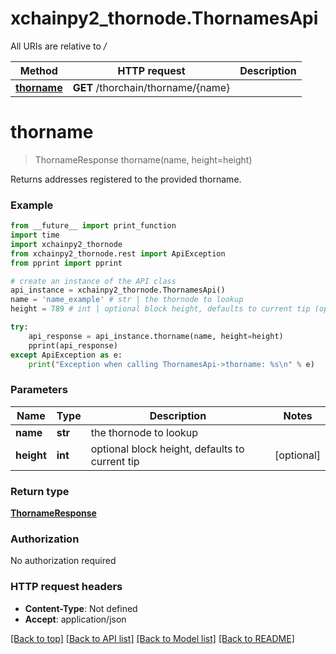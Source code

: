 # xchainpy2_thornode.ThornamesApi

All URIs are relative to */*

Method | HTTP request | Description
------------- | ------------- | -------------
[**thorname**](ThornamesApi.md#thorname) | **GET** /thorchain/thorname/{name} | 

# **thorname**
> ThornameResponse thorname(name, height=height)



Returns addresses registered to the provided thorname.

### Example
```python
from __future__ import print_function
import time
import xchainpy2_thornode
from xchainpy2_thornode.rest import ApiException
from pprint import pprint

# create an instance of the API class
api_instance = xchainpy2_thornode.ThornamesApi()
name = 'name_example' # str | the thornode to lookup
height = 789 # int | optional block height, defaults to current tip (optional)

try:
    api_response = api_instance.thorname(name, height=height)
    pprint(api_response)
except ApiException as e:
    print("Exception when calling ThornamesApi->thorname: %s\n" % e)
```

### Parameters

Name | Type | Description  | Notes
------------- | ------------- | ------------- | -------------
 **name** | **str**| the thornode to lookup | 
 **height** | **int**| optional block height, defaults to current tip | [optional] 

### Return type

[**ThornameResponse**](ThornameResponse.md)

### Authorization

No authorization required

### HTTP request headers

 - **Content-Type**: Not defined
 - **Accept**: application/json

[[Back to top]](#) [[Back to API list]](../README.md#documentation-for-api-endpoints) [[Back to Model list]](../README.md#documentation-for-models) [[Back to README]](../README.md)

